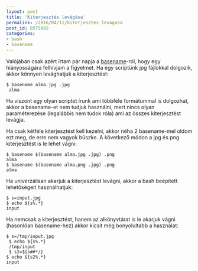 ```yaml
---
layout: post
title: 'Kiterjesztés levágása'
permalink: /2016/04/11/kiterjesztes_levagasa
post_id: 8575892
categories: 
- bash
- basename
---
```


Valójában csak azért írtam pár napja a 
[basename](http://commandline.blog.hu/2016/04/08/basename)-ról, hogy egy hiányosságára felhívjam a figyelmet. Ha egy scriptünk jpg fájlokkal dolgozik, akkor könnyen levághatjuk a kiterjesztést:

```
$ basename alma.jpg .jpg
 alma
```

Ha viszont egy olyan scriptet írunk ami többféle formátummal is dolgozhat, akkor a basename-et nem tudjuk használni, mert nincs olyan paraméterezése (legalábbis nem tudok róla) ami az összes kiterjesztést levágja.

Ha csak kétféle kiterjesztést kell kezelni, akkor néha 2 basename-mel oldom ezt meg, de erre nem vagyok büszke. A következő módon a jpg és png kiterjesztést is le lehet vágni:

```
$ basename $(basename alma.jpg .jpg) .png
alma
$ basename $(basename alma.png .jpg) .png
alma
```

Ha univerzálisan akarjuk a kiterjesztést levágni, akkor a bash beépített lehetőségeit használhatjuk:

```
$ s=input.jpg
$ echo ${s%.*}
input
```

Ha nemcsak a kiterjesztést, hanem az alkönyvtárat is le akarjuk vágni (hasonlóan basename-hez) akkor kicsit még bonyolultabb a használat:

```
$ s=/tmp/input.jpg
 $ echo ${s%.*}
 /tmp/input
 $ s2=${s##*/}
$ echo ${s2%.*}
input
```

 